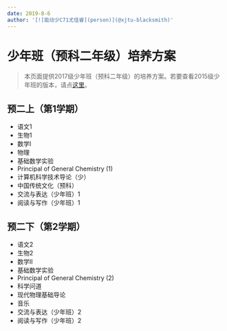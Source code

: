 ```yaml
---
date: 2019-8-6
author: '[![能动少C71尤佳睿](person)](@xjtu-blacksmith)'
---
```


# 少年班（预科二年级）培养方案
> 本页面提供2017级少年班（预科二年级）的培养方案。若要查看2015级少年班的版本，请点[这里](/program/shaonianban-2015)。

## 预二上（第1学期）
- 语文1
- 生物1
- 数学I
- 物理
- 基础数学实验
- Principal of General Chemistry (1)
- 计算机科学技术导论（少）
- 中国传统文化（预科）
- 交流与表达（少年班）1
- 阅读与写作（少年班）1

## 预二下（第2学期）
- 语文2
- 生物2
- 数学II
- 基础数学实验
- Principal of General Chemistry (2)
- 科学问道
- 现代物理基础导论
- 音乐
- 交流与表达（少年班）2
- 阅读与写作（少年班）2